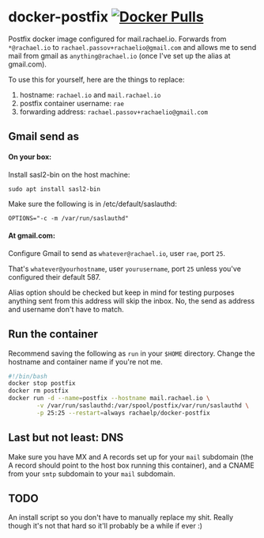 # docker-postfix [![Docker Pulls](https://img.shields.io/docker/pulls/rachaelp/docker-postfix.svg?maxAge=2592000)](https://hub.docker.com/r/rachaelp/docker-postfix)

Postfix docker image configured for mail.rachael.io. Forwards from `*@rachael.io` to `rachael.passov+rachaelio@gmail.com` and allows me to send mail from gmail as `anything@rachael.io` (once I've set up the alias at gmail.com).

To use this for yourself, here are the things to replace:
  1. hostname: `rachael.io` and `mail.rachael.io`
  2. postfix container username: `rae`
  3. forwarding address: `rachael.passov+rachaelio@gmail.com`

## Gmail send as

#### On your box:

Install sasl2-bin on the host machine:
```
sudo apt install sasl2-bin
```

Make sure the following is in /etc/default/saslauthd:
```
OPTIONS="-c -m /var/run/saslauthd"
```

#### At gmail.com:

Configure Gmail to send as `whatever@rachael.io`, user `rae`, port `25`.

That's `whatever@yourhostname`, user `yourusername`, port `25` unless you've configured their default 587.

Alias option should be checked but keep in mind for testing purposes anything sent from this address will skip the inbox. No, the send as address and username don't have to match.

## Run the container

Recommend saving the following as `run` in your `$HOME` directory.
Change the hostname and container name if you're not me.
```bash
#!/bin/bash
docker stop postfix
docker rm postfix
docker run -d --name=postfix --hostname mail.rachael.io \
        -v /var/run/saslauthd:/var/spool/postfix/var/run/saslauthd \
        -p 25:25 --restart=always rachaelp/docker-postfix
```

## Last but not least: DNS

Make sure you have MX and A records set up for your `mail` subdomain (the A record should point to the host box running this container), and a CNAME from your `smtp` subdomain to your `mail` subdomain.

## TODO

An install script so you don't have to manually replace my shit. Really though it's not that hard so it'll probably be a while if ever :)
